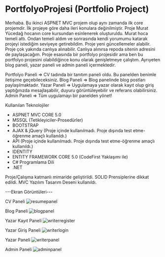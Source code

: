  # PortfolyoProjesi (Portfolio Project)

Merhaba. Bu ikinci ASPNET MVC projem olup aynı zamanda ilk core projemdir. İlk projeye göre daha ileri konulara değinilmiştir. Proje Murat Yücedağ hocanın core kursundan esinlenerek oluşturuldu. Murat hoca temeli attı. Ondan temeli aldım ve sonrasında kendi yorumumu katarak projeyi istediğim seviyeye getirebildim. Proje yeni güncellemeler alabilir. Proje çok yakında canlıya alınabilir. Canlıya alınırsa repoda sitenin adresini de paylaşacağım. Proje esasında bir portfolyo projesidir ama ben bu portfolyo projesini olabildiğince konu olarak genişletmeye çalıştım. Ayrıyeten blog paneli, yazar paneli ve admin paneli içermektedir.

Portfolyo Paneli => CV tadında bir tanıtım paneli oldu. Bu panelden benimle iletişime geçebileceksiniz.
Blog Paneli => Blog panelinde blog postları paylaşılmaktadır.
Yazar Paneli => Uygulamaya yazar olarak kayıt olup giriş yaptığınızda mesajlaşabilir, duyuru görüntüleyebilir ve referans olabilirsiniz.
Admin Paneli => Tüm uygulamayı bir panelden yönet!

Kullanılan Teknolojiler

* ASPNET MVC CORE 5.0 
* MSSQL (Tetikleyiciler-Prosedürler)
* BOOTSTRAP
* AJAX & jQuery (Proje içinde kullanılmadı. Proje dışında test etme-öğrenme amaçlı kullanıldı.)
* API (Proje içinde kullanılmadı. Proje dışında test etme-öğrenme amaçlı kullanıldı.)
* IDENTITY
* ENTITY FRAMEWORK CORE 5.0 (CodeFirst Yaklaşımı ile)
* C# Programlama Dili 
* .NET

Proje/Çalışma katmanlı mimaride geliştirildi. SOLID Prensiplerine dikkat edildi. MVC Yazılım Tasarım Deseni kullanıldı.

---Ekran Görüntüleri---

CV Paneli
![resumepanel](https://user-images.githubusercontent.com/83928393/163381294-dde88c96-e15b-428b-997f-85eaed70f0a6.png)

Blog Paneli
![blogpanel](https://user-images.githubusercontent.com/83928393/163381296-2c744802-dbf6-4764-9ec2-899ccedae115.png)

Yazar Kayıt Paneli
![writerregister](https://user-images.githubusercontent.com/83928393/163381299-c43172c9-495b-4713-8614-799284d7b067.png)

Yazar Giriş Paneli
![writerlogin](https://user-images.githubusercontent.com/83928393/163381301-e448c36c-f386-4a19-ab43-6f2d6960d08a.png)

Yazar Paneli
![writerpanel](https://user-images.githubusercontent.com/83928393/163381304-af8b6176-1fd0-4732-94e8-e4fac4db094c.png)

Admin Paneli
![adminpanel](https://user-images.githubusercontent.com/83928393/163381313-133c359a-c592-4122-b843-6b9cc6e5f0b6.png)
